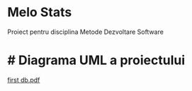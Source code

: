 # Melo Stats
Proiect pentru disciplina Metode Dezvoltare Software

# # Diagrama UML a proiectului

[first db.pdf](https://github.com/user-attachments/files/16110193/first.db.pdf)
